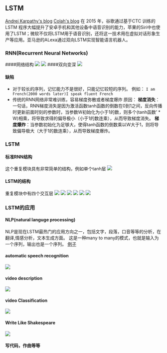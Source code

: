 ## LSTM
[Andrej Karpathy's blog](http://karpathy.github.io/2015/05/21/rnn-effectiveness/)
[Colah's blog](http://colah.github.io/posts/2015-08-Understanding-LSTMs/)
在 2015 年，谷歌通过基于CTC 训练的 LSTM 程序大幅提升了安卓手机和其他设备中语音识别的能力，苹果的Siri中也使用了LSTM；微软不仅将LSTM用于语音识别，还将这一技术用在虚拟对话形象生产等应用。亚马逊的ALexa通过双向LSTM实现智能语言机器人。
### RNN(Recurrent Neural Networks)
####网络结构
![](img/%20![](img/2020-08-09-15-57-28.png).png)
![](img/%20![](img/2020-08-09-16-13-59.png).png)
####双向变深
![](img/2020-08-09-16-19-01.png)
#### 缺陷
* 对于较长的序列，记忆能力不是很好，只能记忆较短的序列。
例如：
`I am French(2000 words later)I speak fluent French`
* 传统的RNN网络非常难训练，容易梯度弥散或者梯度爆炸
原因：
**梯度消失**：一句话，RNN梯度消失是因为激活函数tanh函数的倒数在0到1之间，反向传播时更新前面时刻的参数时，当参数W初始化为小于1的数，则多个(tanh函数’ * W)相乘，将导致求得的偏导极小（小于1的数连乘），从而导致梯度消失。
**梯度爆炸**：当参数初始化为足够大，使得tanh函数的倒数乘以W大于1，则将导致偏导极大（大于1的数连乘），从而导致梯度爆炸。
### LSTM
#### 标准RNN结构
这个重复模块具有非常简单的结构，例如单个tanh层
![](img/2020-08-10-23-44-56.png)
#### LSTM的结构
重复模块中有四个交互层
![](img/2020-08-10-23-46-07.png)
![](img/2020-08-11-23-52-34.png)
![](img/2020-08-11-23-52-49.png)
![](img/2020-08-11-23-52-58.png)
![](img/2020-08-11-23-53-07.png)
![](img/2020-08-11-23-53-16.png)

### LSTM的应用
#### NLP(natural languge processing)
NLP是现在LSTM最热门的应用方向之一，包括文字，段落，口音等等的分析，在翻译,情感分析，文本生成方面。
这是一种many to many的模式，也就是输入为一个序列，输出也是一个序列。
[例子](https://www.youtube.com/watch?v=mLxsbWAYIpw)
#### automatic speech recognition
![](img/2020-08-09-17-36-44.png)
#### video description
![](img/2020-08-09-17-40-02.png)
#### video Classification
![](img/2020-08-09-17-46-38.png)
#### Write Like Shakespeare
![](img/2020-08-09-17-48-26.png)
#### 写代码，作曲等等